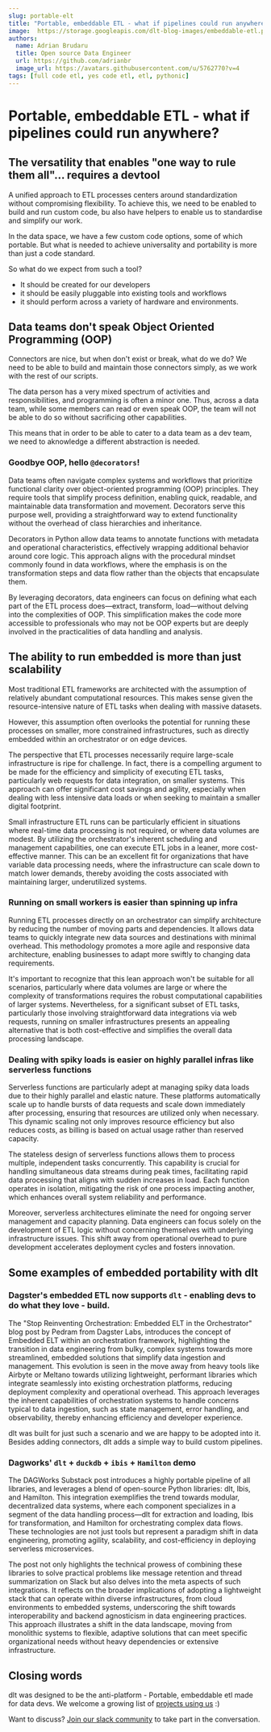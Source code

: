 ```yaml
---
slug: portable-elt
title: "Portable, embeddable ETL - what if pipelines could run anywhere?"
image:  https://storage.googleapis.com/dlt-blog-images/embeddable-etl.png
authors:
  name: Adrian Brudaru
  title: Open source Data Engineer
  url: https://github.com/adrianbr
  image_url: https://avatars.githubusercontent.com/u/5762770?v=4
tags: [full code etl, yes code etl, etl, pythonic]
---
```


# Portable, embeddable ETL - what if pipelines could run anywhere?

## The versatility that enables "one way to rule them all"... requires a devtool

A unified approach to ETL processes centers around standardization without compromising flexibility.
To achieve this, we need to be enabled to build and run custom code, bu also have helpers to enable us to standardise and simplify our work.

In the data space, we have a few custom code options, some of which portable. But what is needed to achieve
universality and portability is more than just a code standard.

So what do we expect from such a tool?
- It should be created for our developers
- it should be easily pluggable into existing tools and workflows
- it should perform across a variety of hardware and environments.

## Data teams don't speak Object Oriented Programming (OOP)

Connectors are nice, but when don't exist or break, what do we do? We need to be able to build and maintain those connectors simply, as we work with the rest of our scripts.

The data person has a very mixed spectrum of activities and responsibilities, and programming is often a minor one. Thus, across a data team, while some members
can read or even speak OOP, the team will not be able to do so without sacrificing other capabilities.

This means that in order to be able to cater to a data team as a dev team, we need to aknowledge a different abstraction is needed.

### Goodbye OOP, hello `@decorators`!

Data teams often navigate complex systems and workflows that prioritize functional clarity over object-oriented
programming (OOP) principles. They require tools that simplify process definition, enabling quick, readable,
and maintainable data transformation and movement. Decorators serve this purpose well, providing a straightforward
way to extend functionality without the overhead of class hierarchies and inheritance.

Decorators in Python allow data teams to annotate functions with metadata and operational characteristics,
effectively wrapping additional behavior around core logic. This approach aligns with the procedural mindset
commonly found in data workflows, where the emphasis is on the transformation steps and data flow rather than the objects that encapsulate them.

By leveraging decorators, data engineers can focus on defining what each part of the ETL process does—extract,
transform, load—without delving into the complexities of OOP. This simplification makes the code more accessible
to professionals who may not be OOP experts but are deeply involved in the practicalities of data handling and analysis.

## The ability to run embedded is more than just scalability

Most traditional ETL frameworks are architected with the assumption of relatively abundant computational resources.
This makes sense given the resource-intensive nature of ETL tasks when dealing with massive datasets.

However, this assumption often overlooks the potential for running these processes on smaller, more constrained infrastructures,
such as directly embedded within an orchestrator or on edge devices.

The perspective that ETL processes necessarily require large-scale infrastructure is ripe for challenge. In fact,
there is a compelling argument to be made for the efficiency and simplicity of executing ETL tasks, particularly web
requests for data integration, on smaller systems. This approach can offer significant cost savings and agility,
especially when dealing with less intensive data loads or when seeking to maintain a smaller digital footprint.

Small infrastructure ETL runs can be particularly efficient in situations where real-time data processing is not
required, or where data volumes are modest. By utilizing the orchestrator's inherent scheduling and management
capabilities, one can execute ETL jobs in a leaner, more cost-effective manner. This can be an excellent fit for
organizations that have variable data processing needs, where the infrastructure can scale down to match lower demands,
thereby avoiding the costs associated with maintaining larger, underutilized systems.

### Running on small workers is easier than spinning up infra

Running ETL processes directly on an orchestrator can simplify architecture by reducing the number of
moving parts and dependencies. It allows data teams to quickly integrate new data sources and destinations with minimal
overhead. This methodology promotes a more agile and responsive data architecture, enabling businesses to adapt more swiftly
to changing data requirements.

It's important to recognize that this lean approach won't be suitable for all scenarios, particularly where data volumes
are large or where the complexity of transformations requires the robust computational capabilities of larger systems.
Nevertheless, for a significant subset of ETL tasks, particularly those involving straightforward data integrations via web requests,
running on smaller infrastructures presents an appealing alternative that is both cost-effective and simplifies the
overall data processing landscape.

### Dealing with spiky loads is easier on highly parallel infras like serverless functions

Serverless functions are particularly adept at managing spiky data loads due to their highly parallel and elastic nature.
These platforms automatically scale up to handle bursts of data requests and scale down immediately after processing,
ensuring that resources are utilized only when necessary. This dynamic scaling not only improves resource efficiency
but also reduces costs, as billing is based on actual usage rather than reserved capacity.

The stateless design of serverless functions allows them to process multiple, independent tasks concurrently.
This capability is crucial for handling simultaneous data streams during peak times, facilitating rapid data processing
that aligns with sudden increases in load. Each function operates in isolation, mitigating the risk of one process impacting another,
which enhances overall system reliability and performance.

Moreover, serverless architectures eliminate the need for ongoing server management and capacity planning.
Data engineers can focus solely on the development of ETL logic without concerning themselves with underlying infrastructure issues.
This shift away from operational overhead to pure development accelerates deployment cycles and fosters innovation.

## Some examples of embedded portability with dlt

### Dagster's embedded ETL now supports `dlt` - enabling devs to do what they love - build.

The "Stop Reinventing Orchestration: Embedded ELT in the Orchestrator" blog post by Pedram from Dagster Labs,
introduces the concept of Embedded ELT within an orchestration framework, highlighting the transition in data engineering from bulky,
complex systems towards more streamlined, embedded solutions that simplify data ingestion and management. This evolution is seen in
the move away from heavy tools like Airbyte or Meltano towards utilizing lightweight, performant libraries which integrate seamlessly into existing
orchestration platforms, reducing deployment complexity and operational overhead. This approach leverages the inherent capabilities of
orchestration systems to handle concerns typical to data ingestion, such as state management, error handling, and observability,
thereby enhancing efficiency and developer experience.

dlt was built for just such a scenario and we are happy to be adopted into it. Besides adding connectors, dlt adds a simple way to build custom pipelines.

### Dagworks' `dlt` + `duckdb` + `ibis` + `Hamilton` demo

The DAGWorks Substack post introduces a highly portable pipeline of all libraries, and leverages a blend of open-source Python libraries: dlt, Ibis, and Hamilton.
This integration exemplifies the trend towards modular, decentralized data systems, where each component specializes in a segment of the data handling process—dlt for extraction and loading,
Ibis for transformation, and Hamilton for orchestrating complex data flows. These technologies are not just tools but represent a
paradigm shift in data engineering, promoting agility, scalability, and cost-efficiency in deploying serverless microservices.

The post not only highlights the technical prowess of combining these libraries to solve practical problems like message
retention and thread summarization on Slack but also delves into the meta aspects of such integrations. It reflects on the broader
implications of adopting a lightweight stack that can operate within diverse infrastructures, from cloud environments to embedded systems,
underscoring the shift towards interoperability and backend agnosticism in data engineering practices. This approach illustrates a shift
in the data landscape, moving from monolithic systems to flexible, adaptive solutions that can meet specific organizational needs
without heavy dependencies or extensive infrastructure.

## Closing words
dlt was designed to be the anti-platform - Portable, embeddable etl made for data devs.
We welcome a growing list of [projects using us](https://github.com/dlt-hub/dlt/network/dependents) :)

Want to discuss? [Join our slack community](https://dlthub.com/community) to take part in the conversation.

